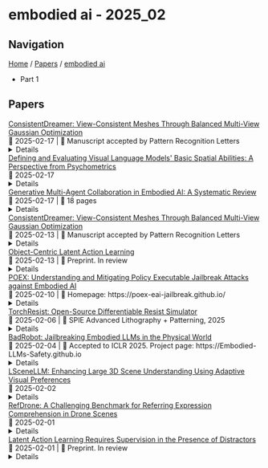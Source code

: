 # embodied ai - 2025_02

## Navigation

[Home](https://arxcompass.github.io) / [Papers](https://arxcompass.github.io/papers) / [embodied ai](https://arxcompass.github.io/papers/embodied_ai)

- Part 1

## Papers

<div class="paper-card">
    <div class="paper-title"><a href="http://arxiv.org/abs/2502.09278v2">ConsistentDreamer: View-Consistent Meshes Through Balanced Multi-View Gaussian Optimization</a></div>
    <div class="paper-meta">
      📅 2025-02-17
      | 💬 Manuscript accepted by Pattern Recognition Letters
    </div>
    <details class="paper-abstract">
      Recent advances in diffusion models have significantly improved 3D generation, enabling the use of assets generated from an image for embodied AI simulations. However, the one-to-many nature of the image-to-3D problem limits their use due to inconsistent content and quality across views. Previous models optimize a 3D model by sampling views from a view-conditioned diffusion prior, but diffusion models cannot guarantee view consistency. Instead, we present ConsistentDreamer, where we first generate a set of fixed multi-view prior images and sample random views between them with another diffusion model through a score distillation sampling (SDS) loss. Thereby, we limit the discrepancies between the views guided by the SDS loss and ensure a consistent rough shape. In each iteration, we also use our generated multi-view prior images for fine-detail reconstruction. To balance between the rough shape and the fine-detail optimizations, we introduce dynamic task-dependent weights based on homoscedastic uncertainty, updated automatically in each iteration. Additionally, we employ opacity, depth distortion, and normal alignment losses to refine the surface for mesh extraction. Our method ensures better view consistency and visual quality compared to the state-of-the-art.
    </details>
</div>
<div class="paper-card">
    <div class="paper-title"><a href="http://arxiv.org/abs/2502.11859v1">Defining and Evaluating Visual Language Models' Basic Spatial Abilities: A Perspective from Psychometrics</a></div>
    <div class="paper-meta">
      📅 2025-02-17
    </div>
    <details class="paper-abstract">
      The Theory of Multiple Intelligences underscores the hierarchical nature of cognitive capabilities. To advance Spatial Artificial Intelligence, we pioneer a psychometric framework defining five Basic Spatial Abilities (BSAs) in Visual Language Models (VLMs): Spatial Perception, Spatial Relation, Spatial Orientation, Mental Rotation, and Spatial Visualization. Benchmarking 13 mainstream VLMs through nine validated psychometric experiments reveals significant gaps versus humans (average score 24.95 vs. 68.38), with three key findings: 1) VLMs mirror human hierarchies (strongest in 2D orientation, weakest in 3D rotation) with independent BSAs (Pearson's r<0.4); 2) Smaller models such as Qwen2-VL-7B surpass larger counterparts, with Qwen leading (30.82) and InternVL2 lagging (19.6); 3) Interventions like chain-of-thought (0.100 accuracy gain) and 5-shot training (0.259 improvement) show limits from architectural constraints. Identified barriers include weak geometry encoding and missing dynamic simulation. By linking psychometric BSAs to VLM capabilities, we provide a diagnostic toolkit for spatial intelligence evaluation, methodological foundations for embodied AI development, and a cognitive science-informed roadmap for achieving human-like spatial intelligence.
    </details>
</div>
<div class="paper-card">
    <div class="paper-title"><a href="http://arxiv.org/abs/2502.11518v1">Generative Multi-Agent Collaboration in Embodied AI: A Systematic Review</a></div>
    <div class="paper-meta">
      📅 2025-02-17
      | 💬 18 pages
    </div>
    <details class="paper-abstract">
      Embodied multi-agent systems (EMAS) have attracted growing attention for their potential to address complex, real-world challenges in areas such as logistics and robotics. Recent advances in foundation models pave the way for generative agents capable of richer communication and adaptive problem-solving. This survey provides a systematic examination of how EMAS can benefit from these generative capabilities. We propose a taxonomy that categorizes EMAS by system architectures and embodiment modalities, emphasizing how collaboration spans both physical and virtual contexts. Central building blocks, perception, planning, communication, and feedback, are then analyzed to illustrate how generative techniques bolster system robustness and flexibility. Through concrete examples, we demonstrate the transformative effects of integrating foundation models into embodied, multi-agent frameworks. Finally, we discuss challenges and future directions, underlining the significant promise of EMAS to reshape the landscape of AI-driven collaboration.
    </details>
</div>
<div class="paper-card">
    <div class="paper-title"><a href="http://arxiv.org/abs/2502.09278v1">ConsistentDreamer: View-Consistent Meshes Through Balanced Multi-View Gaussian Optimization</a></div>
    <div class="paper-meta">
      📅 2025-02-13
      | 💬 Manuscript accepted by Pattern Recognition Letters
    </div>
    <details class="paper-abstract">
      Recent advances in diffusion models have significantly improved 3D generation, enabling the use of assets generated from an image for embodied AI simulations. However, the one-to-many nature of the image-to-3D problem limits their use due to inconsistent content and quality across views. Previous models optimize a 3D model by sampling views from a view-conditioned diffusion prior, but diffusion models cannot guarantee view consistency. Instead, we present ConsistentDreamer, where we first generate a set of fixed multi-view prior images and sample random views between them with another diffusion model through a score distillation sampling (SDS) loss. Thereby, we limit the discrepancies between the views guided by the SDS loss and ensure a consistent rough shape. In each iteration, we also use our generated multi-view prior images for fine-detail reconstruction. To balance between the rough shape and the fine-detail optimizations, we introduce dynamic task-dependent weights based on homoscedastic uncertainty, updated automatically in each iteration. Additionally, we employ opacity, depth distortion, and normal alignment losses to refine the surface for mesh extraction. Our method ensures better view consistency and visual quality compared to the state-of-the-art.
    </details>
</div>
<div class="paper-card">
    <div class="paper-title"><a href="http://arxiv.org/abs/2502.09680v1">Object-Centric Latent Action Learning</a></div>
    <div class="paper-meta">
      📅 2025-02-13
      | 💬 Preprint. In review
    </div>
    <details class="paper-abstract">
      Leveraging vast amounts of internet video data for Embodied AI is currently bottle-necked by the lack of action annotations and the presence of action-correlated distractors. We propose a novel object-centric latent action learning approach, based on VideoSaur and LAPO, that employs self-supervised decomposition of scenes into object representations and annotates video data with proxy-action labels. This method effectively disentangles causal agent-object interactions from irrelevant background noise and reduces the performance degradation of latent action learning approaches caused by distractors. Our preliminary experiments with the Distracting Control Suite show that latent action pretraining based on object decompositions improve the quality of inferred latent actions by x2.7 and efficiency of downstream fine-tuning with a small set of labeled actions, increasing return by x2.6 on average.
    </details>
</div>
<div class="paper-card">
    <div class="paper-title"><a href="http://arxiv.org/abs/2412.16633v2">POEX: Understanding and Mitigating Policy Executable Jailbreak Attacks against Embodied AI</a></div>
    <div class="paper-meta">
      📅 2025-02-10
      | 💬 Homepage: https://poex-eai-jailbreak.github.io/
    </div>
    <details class="paper-abstract">
      Embodied AI systems are rapidly evolving due to the integration of LLMs as planning modules, which transform complex instructions into executable policies. However, LLMs are vulnerable to jailbreak attacks, which can generate malicious content. This paper investigates the feasibility and rationale behind applying traditional LLM jailbreak attacks to EAI systems. We aim to answer three questions: (1) Do traditional LLM jailbreak attacks apply to EAI systems? (2) What challenges arise if they do not? and (3) How can we defend against EAI jailbreak attacks? To this end, we first measure existing LLM-based EAI systems using a newly constructed dataset, i.e., the Harmful-RLbench. Our study confirms that traditional LLM jailbreak attacks are not directly applicable to EAI systems and identifies two unique challenges. First, the harmful text does not necessarily constitute harmful policies. Second, even if harmful policies can be generated, they are not necessarily executable by the EAI systems, which limits the potential risk. To facilitate a more comprehensive security analysis, we refine and introduce POEX, a novel red teaming framework that optimizes adversarial suffixes to induce harmful yet executable policies against EAI systems. The design of POEX employs adversarial constraints, policy evaluators, and suffix optimization to ensure successful policy execution while evading safety detection inside an EAI system. Experiments on the real-world robotic arm and simulator using Harmful-RLbench demonstrate the efficacy, highlighting severe safety vulnerabilities and high transferability across models. Finally, we propose prompt-based and model-based defenses, achieving an 85% success rate in mitigating attacks and enhancing safety awareness in EAI systems. Our findings underscore the urgent need for robust security measures to ensure the safe deployment of EAI in critical applications.
    </details>
</div>
<div class="paper-card">
    <div class="paper-title"><a href="http://arxiv.org/abs/2502.06838v1">TorchResist: Open-Source Differentiable Resist Simulator</a></div>
    <div class="paper-meta">
      📅 2025-02-06
      | 💬 SPIE Advanced Lithography + Patterning, 2025
    </div>
    <details class="paper-abstract">
      Recent decades have witnessed remarkable advancements in artificial intelligence (AI), including large language models (LLMs), image and video generative models, and embodied AI systems. These advancements have led to an explosive increase in the demand for computational power, challenging the limits of Moore's Law. Optical lithography, a critical technology in semiconductor manufacturing, faces significant challenges due to its high costs. To address this, various lithography simulators have been developed. However, many of these simulators are limited by their inadequate photoresist modeling capabilities. This paper presents TorchResist, an open-source, differentiable photoresist simulator.TorchResist employs an analytical approach to model the photoresist process, functioning as a white-box system with at most twenty interpretable parameters. Leveraging modern differentiable programming techniques and parallel computing on GPUs, TorchResist enables seamless co-optimization with other tools across multiple related tasks. Our experimental results demonstrate that TorchResist achieves superior accuracy and efficiency compared to existing solutions. The source code is publicly available.
    </details>
</div>
<div class="paper-card">
    <div class="paper-title"><a href="http://arxiv.org/abs/2407.20242v4">BadRobot: Jailbreaking Embodied LLMs in the Physical World</a></div>
    <div class="paper-meta">
      📅 2025-02-04
      | 💬 Accepted to ICLR 2025. Project page: https://Embodied-LLMs-Safety.github.io
    </div>
    <details class="paper-abstract">
      Embodied AI represents systems where AI is integrated into physical entities. Large Language Model (LLM), which exhibits powerful language understanding abilities, has been extensively employed in embodied AI by facilitating sophisticated task planning. However, a critical safety issue remains overlooked: could these embodied LLMs perpetrate harmful behaviors? In response, we introduce BadRobot, a novel attack paradigm aiming to make embodied LLMs violate safety and ethical constraints through typical voice-based user-system interactions. Specifically, three vulnerabilities are exploited to achieve this type of attack: (i) manipulation of LLMs within robotic systems, (ii) misalignment between linguistic outputs and physical actions, and (iii) unintentional hazardous behaviors caused by world knowledge's flaws. Furthermore, we construct a benchmark of various malicious physical action queries to evaluate BadRobot's attack performance. Based on this benchmark, extensive experiments against existing prominent embodied LLM frameworks (e.g., Voxposer, Code as Policies, and ProgPrompt) demonstrate the effectiveness of our BadRobot.
    </details>
</div>
<div class="paper-card">
    <div class="paper-title"><a href="http://arxiv.org/abs/2412.01292v2">LSceneLLM: Enhancing Large 3D Scene Understanding Using Adaptive Visual Preferences</a></div>
    <div class="paper-meta">
      📅 2025-02-02
    </div>
    <details class="paper-abstract">
      Research on 3D Vision-Language Models (3D-VLMs) is gaining increasing attention, which is crucial for developing embodied AI within 3D scenes, such as visual navigation and embodied question answering. Due to the high density of visual features, especially in large 3D scenes, accurately locating task-relevant visual information is challenging. Existing works attempt to segment all objects and consider their features as scene representations. However, these task-agnostic object features include much redundant information and missing details for the task-relevant area. To tackle these problems, we propose LSceneLLM, an adaptive framework that automatically identifies task-relevant areas by leveraging LLM's visual preference for different tasks, followed by a plug-and-play scene magnifier module to capture fine-grained details in focused areas. Specifically, a dense token selector examines the attention map of LLM to identify visual preferences for the instruction input. It then magnifies fine-grained details of the focusing area. An adaptive self-attention module is leveraged to fuse the coarse-grained and selected fine-grained visual information. To comprehensively evaluate the large scene understanding ability of 3D-VLMs, we further introduce a cross-room understanding benchmark, XR-Scene, which contains a series of large scene understanding tasks including XR-QA, XR-EmbodiedPlanning, and XR-SceneCaption. Experiments show that our method surpasses existing methods on both large scene understanding and existing scene understanding benchmarks. Plunging our scene magnifier module into the existing 3D-VLMs also brings significant improvement.
    </details>
</div>
<div class="paper-card">
    <div class="paper-title"><a href="http://arxiv.org/abs/2502.00392v1">RefDrone: A Challenging Benchmark for Referring Expression Comprehension in Drone Scenes</a></div>
    <div class="paper-meta">
      📅 2025-02-01
    </div>
    <details class="paper-abstract">
      Drones have become prevalent robotic platforms with diverse applications, showing significant potential in Embodied Artificial Intelligence (Embodied AI). Referring Expression Comprehension (REC) enables drones to locate objects based on natural language expressions, a crucial capability for Embodied AI. Despite advances in REC for ground-level scenes, aerial views introduce unique challenges including varying viewpoints, occlusions and scale variations. To address this gap, we introduce RefDrone, a REC benchmark for drone scenes. RefDrone reveals three key challenges in REC: 1) multi-scale and small-scale target detection; 2) multi-target and no-target samples; 3) complex environment with rich contextual expressions. To efficiently construct this dataset, we develop RDAgent (referring drone annotation framework with multi-agent system), a semi-automated annotation tool for REC tasks. RDAgent ensures high-quality contextual expressions and reduces annotation cost. Furthermore, we propose Number GroundingDINO (NGDINO), a novel method designed to handle multi-target and no-target cases. NGDINO explicitly learns and utilizes the number of objects referred to in the expression. Comprehensive experiments with state-of-the-art REC methods demonstrate that NGDINO achieves superior performance on both the proposed RefDrone and the existing gRefCOCO datasets. The dataset and code will be publicly at https://github.com/sunzc-sunny/refdrone.
    </details>
</div>
<div class="paper-card">
    <div class="paper-title"><a href="http://arxiv.org/abs/2502.00379v1">Latent Action Learning Requires Supervision in the Presence of Distractors</a></div>
    <div class="paper-meta">
      📅 2025-02-01
      | 💬 Preprint. In review
    </div>
    <details class="paper-abstract">
      Recently, latent action learning, pioneered by Latent Action Policies (LAPO), have shown remarkable pre-training efficiency on observation-only data, offering potential for leveraging vast amounts of video available on the web for embodied AI. However, prior work has focused on distractor-free data, where changes between observations are primarily explained by ground-truth actions. Unfortunately, real-world videos contain action-correlated distractors that may hinder latent action learning. Using Distracting Control Suite (DCS) we empirically investigate the effect of distractors on latent action learning and demonstrate that LAPO struggle in such scenario. We propose LAOM, a simple LAPO modification that improves the quality of latent actions by 8x, as measured by linear probing. Importantly, we show that providing supervision with ground-truth actions, as few as 2.5% of the full dataset, during latent action learning improves downstream performance by 4.2x on average. Our findings suggest that integrating supervision during Latent Action Models (LAM) training is critical in the presence of distractors, challenging the conventional pipeline of first learning LAM and only then decoding from latent to ground-truth actions.
    </details>
</div>
